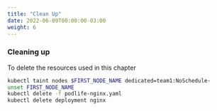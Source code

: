 ```yaml
---
title: "Clean Up"
date: 2022-06-09T00:00:00-03:00
weight: 6
---
```


### Cleaning up

To delete the resources used in this chapter

```bash
kubectl taint nodes $FIRST_NODE_NAME dedicated=team1:NoSchedule-
unset FIRST_NODE_NAME
kubectl delete -f podlife-nginx.yaml
kubectl delete deployment nginx
```
